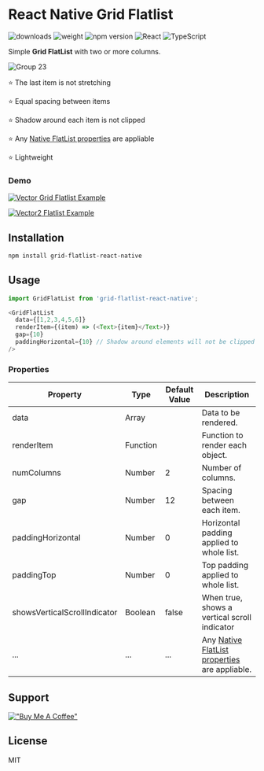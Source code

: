 # React Native Grid Flatlist

![downloads](https://img.shields.io/npm/dw/grid-flatlist-react-native)
![weight](https://img.shields.io/bundlephobia/min/grid-flatlist-react-native)
![npm version](https://img.shields.io/npm/v/grid-flatlist-react-native)
![React](https://img.shields.io/badge/react-v16-blue)
![TypeScript](https://img.shields.io/badge/typescript-v4-orange)

Simple **Grid FlatList** with two or more columns.

![Group 23](https://user-images.githubusercontent.com/93822098/154843258-225805bc-a9d3-46ae-8c9d-3c57afe3b340.png)

⭐ The last item is not stretching

⭐ Equal spacing between items

⭐ Shadow around each item is not clipped

⭐ Any [Native FlatList properties](https://reactnative.dev/docs/flatlist#itemseparatorcomponent) are appliable

⭐ Lightweight
### Demo
[![Vector](https://user-images.githubusercontent.com/93822098/154816145-9a68b06b-292a-4b51-a854-7a60d74abaf3.png#gh-dark-mode-only) Grid Flatlist Example](https://snack.expo.dev/@daniil8k/grid-flatlist-example)

[![Vector2](https://user-images.githubusercontent.com/93822098/154816175-b5d6808a-d2b7-46b7-a5f8-53f7f3bd286e.png) Flatlist Example](https://snack.expo.dev/@daniil8k/usual-react-native-flatlist)

## Installation

```sh
npm install grid-flatlist-react-native
```

## Usage

```javascript
import GridFlatList from 'grid-flatlist-react-native';
```
```javascript
<GridFlatList
  data={[1,2,3,4,5,6]}
  renderItem={(item) => (<Text>{item}</Text>)}
  gap={10}
  paddingHorizontal={10} // Shadow around elements will not be clipped
/>
```

### Properties

| Property | Type | Default Value | Description |
|---|---|---|---|
| data  | Array |  | Data to be rendered. |  |
| renderItem | Function |  | Function to render each object.  |
| numColumns | Number | 2  | Number of columns. |
| gap | Number | 12  | Spacing between each item. |
| paddingHorizontal | Number | 0 | Horizontal padding applied to whole list. |
| paddingTop | Number | 0 | Top padding applied to whole list. |
| showsVerticalScrollIndicator | Boolean | false | When true, shows a vertical scroll indicator |
| ... | ... | ... |  Any [Native FlatList properties](https://reactnative.dev/docs/flatlist#itemseparatorcomponent) are appliable. |

## Support

[!["Buy Me A Coffee"](https://www.buymeacoffee.com/assets/img/custom_images/orange_img.png)](https://www.buymeacoffee.com/dkob2852E)

## License

MIT
